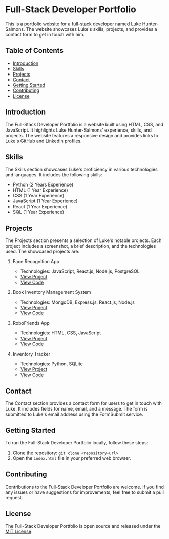 # Full-Stack Developer Portfolio

This is a portfolio website for a full-stack developer named Luke Hunter-Salmons. The website showcases Luke's skills, projects, and provides a contact form to get in touch with him.

## Table of Contents

- [Introduction](#introduction)
- [Skills](#skills)
- [Projects](#projects)
- [Contact](#contact)
- [Getting Started](#getting-started)
- [Contributing](#contributing)
- [License](#license)

## Introduction

The Full-Stack Developer Portfolio is a website built using HTML, CSS, and JavaScript. It highlights Luke Hunter-Salmons' experience, skills, and projects. The website features a responsive design and provides links to Luke's GitHub and LinkedIn profiles.

## Skills

The Skills section showcases Luke's proficiency in various technologies and languages. It includes the following skills:

- Python (2 Years Experience)
- HTML (1 Year Experience)
- CSS (1 Year Experience)
- JavaScript (1 Year Experience)
- React (1 Year Experience)
- SQL (1 Year Experience)

## Projects

The Projects section presents a selection of Luke's notable projects. Each project includes a screenshot, a brief description, and the technologies used. The showcased projects are:

1. Face Recognition App
   - Technologies: JavaScript, React.js, Node.js, PostgreSQL
   - [View Project](https://smart-brain-pg43.onrender.com)
   - [View Code](https://github.com/LukeHSalmons/Smart-Brain)

2. Book Inventory Management System
   - Technologies: MongoDB, Express.js, React.js, Node.js
   - [View Project](https://github.com/LukeHSalmons/book-inventory-management)
   - [View Code](https://github.com/LukeHSalmons/book-inventory-management)

3. RoboFriends App
   - Technologies: HTML, CSS, JavaScript
   - [View Project](https://github.com/LukeHSalmons/robofriends)
   - [View Code](https://github.com/LukeHSalmons/robofriends)

4. Inventory Tracker
   - Technologies: Python, SQLite
   - [View Project](https://github.com/LukeHSalmons/Inventory-Tracker)
   - [View Code](https://github.com/LukeHSalmons/Inventory-Tracker)

## Contact

The Contact section provides a contact form for users to get in touch with Luke. It includes fields for name, email, and a message. The form is submitted to Luke's email address using the FormSubmit service.

## Getting Started

To run the Full-Stack Developer Portfolio locally, follow these steps:

1. Clone the repository: `git clone <repository-url>`
2. Open the `index.html` file in your preferred web browser.

## Contributing

Contributions to the Full-Stack Developer Portfolio are welcome. If you find any issues or have suggestions for improvements, feel free to submit a pull request.

## License

The Full-Stack Developer Portfolio is open source and released under the [MIT License](https://opensource.org/licenses/MIT).
